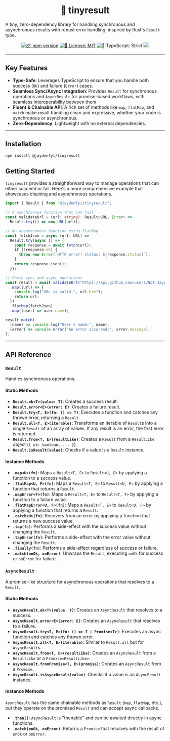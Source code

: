 <h1 align="center">🔀 tinyresult</h1>

A tiny, zero-dependency library for handling synchronous and asynchronous results with robust error handling, inspired by Rust's `Result` type.

<p align="center">
	<a href="http://npmjs.com/package/@jaydenfyi/tinyresult"><img alt="📦 npm version" src="https://img.shields.io/npm/v/@jaydenfyi/tinyresult?color=21bb42&label=%F0%9F%93%A6%20npm" /></a>
	<a href="https://github.com/Not-Jayden/tinyresult/blob/main/LICENSE.md" target="_blank"><img alt="📝 License: MIT" src="https://img.shields.io/badge/%F0%9F%93%9D_license-MIT-21bb42.svg"></a>
	<img alt="💪 TypeScript: Strict" src="https://img.shields.io/badge/%F0%9F%92%AA_typescript-strict-21bb42.svg" />
  <img src="https://img.shields.io/bundlejs/size/%40jaydenfyi%2Ftinyresult"/>
</p>

---

## Key Features

- **Type-Safe**: Leverages TypeScript to ensure that you handle both success (`Ok`) and failure (`Error`) cases.
- **Seamless Sync/Async Integration**: Provides `Result` for synchronous operations and `AsyncResult` for promise-based workflows, with seamless interoperability between them.
- **Fluent & Chainable API**: A rich set of methods like `map`, `flatMap`, and `match` make result handling clean and expressive, whether your code is synchronous or asynchronous.
- **Zero-Dependency**: Lightweight with no external dependencies.

---

## Installation

```shell
npm install @jaydenfyi/tinyresult
```

## Getting Started

`tinyresult` provides a straightforward way to manage operations that can either succeed or fail. Here's a more comprehensive example that showcases chaining and asynchronous operations.

```typescript
import { Result } from "@jaydenfyi/tinyresult";

// A synchronous function that can fail
const validateUrl = (url: string): Result<URL, Error> =>
  Result.try(() => new URL(url));

// An asynchronous function using flatMap
const fetchJson = async (url: URL) =>
  Result.try(async () => {
    const response = await fetch(url);
    if (!response.ok) {
      throw new Error(`HTTP error! status: ${response.status}`);
    }
    return response.json();
  });

// Chain sync and async operations
const result = await validateUrl("https://api.github.com/users/Not-Jayden")
  .map((url) => {
    console.log("URL is valid:", url.href);
    return url;
  })
  .flatMap(fetchJson)
  .map((user) => user.name);

result.match(
  (name) => console.log("User's name:", name),
  (error) => console.error("An error occurred:", error.message),
);
```

---

## API Reference

### `Result`

Handles synchronous operations.

#### Static Methods

- **`Result.ok<T>(value: T)`**: Creates a success result.
- **`Result.error<E>(error: E)`**: Creates a failure result.
- **`Result.try<T, E>(fn: () => T)`**: Executes a function and catches any thrown error, returning a `Result`.
- **`Result.all<T, E>(iterable)`**: Transforms an iterable of `Result`s into a single `Result` of an array of values. If any result is an error, the first error is returned.
- **`Result.from<T, E>(resultLike)`**: Creates a `Result` from a `ResultLike` object (`{ ok: boolean, ... }`).
- **`Result.isResult(value)`**: Checks if a value is a `Result` instance.

#### Instance Methods

- **`.map<U>(fn)`**: Maps a `Result<T, E>` to `Result<U, E>` by applying a function to a success value.
- **`.flatMap<U, F>(fn)`**: Maps a `Result<T, E>` to `Result<U, F>` by applying a function that returns a `Result`.
- **`.mapError<F>(fn)`**: Maps a `Result<T, E>` to `Result<T, F>` by applying a function to a failure value.
- **`.flatMapError<U, F>(fn)`**: Maps a `Result<T, E>` to `Result<U, F>` by applying a function that returns a `Result`.
- **`.catch<U>(fn)`**: Recovers from an error by applying a function that returns a new success value.
- **`.tap(fn)`**: Performs a side-effect with the success value without changing the `Result`.
- **`.tapError(fn)`**: Performs a side-effect with the error value without changing the `Result`.
- **`.finally(fn)`**: Performs a side-effect regardless of success or failure.
- **`.match(onOk, onError)`**: Unwraps the `Result`, executing `onOk` for success or `onError` for failure.

### `AsyncResult`

A promise-like structure for asynchronous operations that resolves to a `Result`.

#### Static Methods

- **`AsyncResult.ok<T>(value: T)`**: Creates an `AsyncResult` that resolves to a success.
- **`AsyncResult.error<E>(error: E)`**: Creates an `AsyncResult` that resolves to a failure.
- **`AsyncResult.try<T, E>(fn: () => T | Promise<T>)`**: Executes an async function and catches any thrown error.
- **`AsyncResult.all<T, E>(iterable)`**: Similar to `Result.all` but for `AsyncResult`s.
- **`AsyncResult.from<T, E>(resultLike)`**: Creates an `AsyncResult` from a `ResultLike` or a `Promise<ResultLike>`.
- **`AsyncResult.fromPromise<T, E>(promise)`**: Creates an `AsyncResult` from a `Promise`.
- **`AsyncResult.isAsyncResult(value)`**: Checks if a value is an `AsyncResult` instance.

#### Instance Methods

`AsyncResult` has the same chainable methods as `Result` (`map`, `flatMap`, etc.), but they operate on the promised `Result` and can accept async callbacks.

- **`.then()`**: `AsyncResult` is "thenable" and can be awaited directly in async functions.
- **`.match(onOk, onError)`**: Returns a `Promise` that resolves with the result of `onOk` or `onError`.
